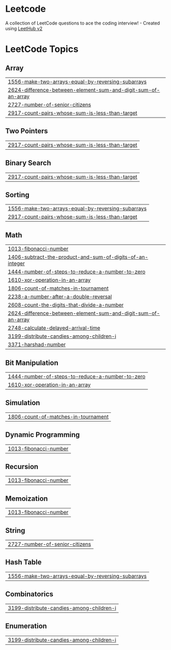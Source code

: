 # Leetcode
A collection of LeetCode questions to ace the coding interview! - Created using [LeetHub v2](https://github.com/arunbhardwaj/LeetHub-2.0)

<!---LeetCode Topics Start-->
# LeetCode Topics
## Array
|  |
| ------- |
| [1556-make-two-arrays-equal-by-reversing-subarrays](https://github.com/IamVanshAg/Leetcode/tree/master/1556-make-two-arrays-equal-by-reversing-subarrays) |
| [2624-difference-between-element-sum-and-digit-sum-of-an-array](https://github.com/IamVanshAg/Leetcode/tree/master/2624-difference-between-element-sum-and-digit-sum-of-an-array) |
| [2727-number-of-senior-citizens](https://github.com/IamVanshAg/Leetcode/tree/master/2727-number-of-senior-citizens) |
| [2917-count-pairs-whose-sum-is-less-than-target](https://github.com/IamVanshAg/Leetcode/tree/master/2917-count-pairs-whose-sum-is-less-than-target) |
## Two Pointers
|  |
| ------- |
| [2917-count-pairs-whose-sum-is-less-than-target](https://github.com/IamVanshAg/Leetcode/tree/master/2917-count-pairs-whose-sum-is-less-than-target) |
## Binary Search
|  |
| ------- |
| [2917-count-pairs-whose-sum-is-less-than-target](https://github.com/IamVanshAg/Leetcode/tree/master/2917-count-pairs-whose-sum-is-less-than-target) |
## Sorting
|  |
| ------- |
| [1556-make-two-arrays-equal-by-reversing-subarrays](https://github.com/IamVanshAg/Leetcode/tree/master/1556-make-two-arrays-equal-by-reversing-subarrays) |
| [2917-count-pairs-whose-sum-is-less-than-target](https://github.com/IamVanshAg/Leetcode/tree/master/2917-count-pairs-whose-sum-is-less-than-target) |
## Math
|  |
| ------- |
| [1013-fibonacci-number](https://github.com/IamVanshAg/Leetcode/tree/master/1013-fibonacci-number) |
| [1406-subtract-the-product-and-sum-of-digits-of-an-integer](https://github.com/IamVanshAg/Leetcode/tree/master/1406-subtract-the-product-and-sum-of-digits-of-an-integer) |
| [1444-number-of-steps-to-reduce-a-number-to-zero](https://github.com/IamVanshAg/Leetcode/tree/master/1444-number-of-steps-to-reduce-a-number-to-zero) |
| [1610-xor-operation-in-an-array](https://github.com/IamVanshAg/Leetcode/tree/master/1610-xor-operation-in-an-array) |
| [1806-count-of-matches-in-tournament](https://github.com/IamVanshAg/Leetcode/tree/master/1806-count-of-matches-in-tournament) |
| [2238-a-number-after-a-double-reversal](https://github.com/IamVanshAg/Leetcode/tree/master/2238-a-number-after-a-double-reversal) |
| [2608-count-the-digits-that-divide-a-number](https://github.com/IamVanshAg/Leetcode/tree/master/2608-count-the-digits-that-divide-a-number) |
| [2624-difference-between-element-sum-and-digit-sum-of-an-array](https://github.com/IamVanshAg/Leetcode/tree/master/2624-difference-between-element-sum-and-digit-sum-of-an-array) |
| [2748-calculate-delayed-arrival-time](https://github.com/IamVanshAg/Leetcode/tree/master/2748-calculate-delayed-arrival-time) |
| [3199-distribute-candies-among-children-i](https://github.com/IamVanshAg/Leetcode/tree/master/3199-distribute-candies-among-children-i) |
| [3371-harshad-number](https://github.com/IamVanshAg/Leetcode/tree/master/3371-harshad-number) |
## Bit Manipulation
|  |
| ------- |
| [1444-number-of-steps-to-reduce-a-number-to-zero](https://github.com/IamVanshAg/Leetcode/tree/master/1444-number-of-steps-to-reduce-a-number-to-zero) |
| [1610-xor-operation-in-an-array](https://github.com/IamVanshAg/Leetcode/tree/master/1610-xor-operation-in-an-array) |
## Simulation
|  |
| ------- |
| [1806-count-of-matches-in-tournament](https://github.com/IamVanshAg/Leetcode/tree/master/1806-count-of-matches-in-tournament) |
## Dynamic Programming
|  |
| ------- |
| [1013-fibonacci-number](https://github.com/IamVanshAg/Leetcode/tree/master/1013-fibonacci-number) |
## Recursion
|  |
| ------- |
| [1013-fibonacci-number](https://github.com/IamVanshAg/Leetcode/tree/master/1013-fibonacci-number) |
## Memoization
|  |
| ------- |
| [1013-fibonacci-number](https://github.com/IamVanshAg/Leetcode/tree/master/1013-fibonacci-number) |
## String
|  |
| ------- |
| [2727-number-of-senior-citizens](https://github.com/IamVanshAg/Leetcode/tree/master/2727-number-of-senior-citizens) |
## Hash Table
|  |
| ------- |
| [1556-make-two-arrays-equal-by-reversing-subarrays](https://github.com/IamVanshAg/Leetcode/tree/master/1556-make-two-arrays-equal-by-reversing-subarrays) |
## Combinatorics
|  |
| ------- |
| [3199-distribute-candies-among-children-i](https://github.com/IamVanshAg/Leetcode/tree/master/3199-distribute-candies-among-children-i) |
## Enumeration
|  |
| ------- |
| [3199-distribute-candies-among-children-i](https://github.com/IamVanshAg/Leetcode/tree/master/3199-distribute-candies-among-children-i) |
<!---LeetCode Topics End-->